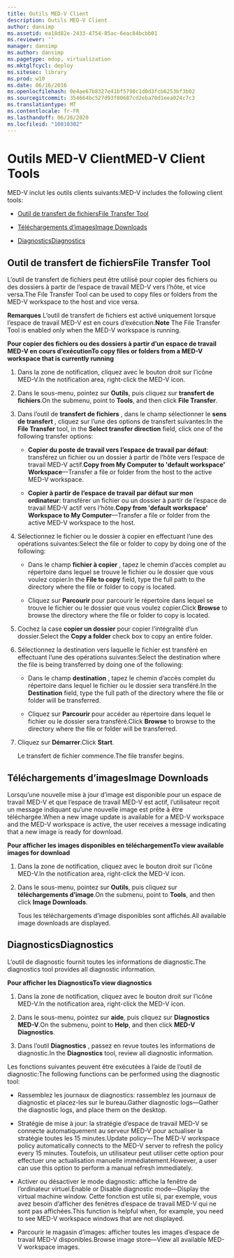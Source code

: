 ```yaml
---
title: Outils MED-V Client
description: Outils MED-V Client
author: dansimp
ms.assetid: ea18d82e-2433-4754-85ac-6eac84bcbb01
ms.reviewer: ''
manager: dansimp
ms.author: dansimp
ms.pagetype: mdop, virtualization
ms.mktglfcycl: deploy
ms.sitesec: library
ms.prod: w10
ms.date: 06/16/2016
ms.openlocfilehash: 0e4ae67b8327e41bf5798c1d0d3fcb6253bf3b02
ms.sourcegitcommit: 354664bc527d93f80687cd2eba70d1eea024c7c3
ms.translationtype: MT
ms.contentlocale: fr-FR
ms.lasthandoff: 06/26/2020
ms.locfileid: "10810302"
---
```

# <span data-ttu-id="9357d-103">Outils MED-V Client</span><span class="sxs-lookup"><span data-stu-id="9357d-103">MED-V Client Tools</span></span>


<span data-ttu-id="9357d-104">MED-V inclut les outils clients suivants:</span><span class="sxs-lookup"><span data-stu-id="9357d-104">MED-V includes the following client tools:</span></span>

-   [<span data-ttu-id="9357d-105">Outil de transfert de fichiers</span><span class="sxs-lookup"><span data-stu-id="9357d-105">File Transfer Tool</span></span>](#bkmk-filetransfertool)

-   [<span data-ttu-id="9357d-106">Téléchargements d’images</span><span class="sxs-lookup"><span data-stu-id="9357d-106">Image Downloads</span></span>](#bkmk-imagedownloads)

-   [<span data-ttu-id="9357d-107">Diagnostics</span><span class="sxs-lookup"><span data-stu-id="9357d-107">Diagnostics</span></span>](#bkmk-diagnostics)

## <a href="" id="bkmk-filetransfertool"></a><span data-ttu-id="9357d-108">Outil de transfert de fichiers</span><span class="sxs-lookup"><span data-stu-id="9357d-108">File Transfer Tool</span></span>


<span data-ttu-id="9357d-109">L’outil de transfert de fichiers peut être utilisé pour copier des fichiers ou des dossiers à partir de l’espace de travail MED-V vers l’hôte, et vice versa.</span><span class="sxs-lookup"><span data-stu-id="9357d-109">The File Transfer Tool can be used to copy files or folders from the MED-V workspace to the host and vice versa.</span></span>

<span data-ttu-id="9357d-110">**Remarques**  L’outil de transfert de fichiers est activé uniquement lorsque l’espace de travail MED-V est en cours d’exécution.</span><span class="sxs-lookup"><span data-stu-id="9357d-110">**Note** The File Transfer Tool is enabled only when the MED-V workspace is running.</span></span>

 

**<span data-ttu-id="9357d-111">Pour copier des fichiers ou des dossiers à partir d’un espace de travail MED-V en cours d’exécution</span><span class="sxs-lookup"><span data-stu-id="9357d-111">To copy files or folders from a MED-V workspace that is currently running</span></span>**

1.  <span data-ttu-id="9357d-112">Dans la zone de notification, cliquez avec le bouton droit sur l’icône MED-V.</span><span class="sxs-lookup"><span data-stu-id="9357d-112">In the notification area, right-click the MED-V icon.</span></span>

2.  <span data-ttu-id="9357d-113">Dans le sous-menu, pointez sur **Outils**, puis cliquez sur **transfert de fichiers**.</span><span class="sxs-lookup"><span data-stu-id="9357d-113">On the submenu, point to **Tools**, and then click **File Transfer**.</span></span>

3.  <span data-ttu-id="9357d-114">Dans l’outil de **transfert de fichiers** , dans le champ sélectionner le **sens de transfert** , cliquez sur l’une des options de transfert suivantes:</span><span class="sxs-lookup"><span data-stu-id="9357d-114">In the **File Transfer** tool, in the **Select transfer direction** field, click one of the following transfer options:</span></span>

    -   <span data-ttu-id="9357d-115">**Copier du poste de travail vers l’espace de travail par défaut**: transférez un fichier ou un dossier à partir de l’hôte vers l’espace de travail MED-V actif.</span><span class="sxs-lookup"><span data-stu-id="9357d-115">**Copy from My Computer to 'default workspace' Workspace**—Transfer a file or folder from the host to the active MED-V workspace.</span></span>

    -   <span data-ttu-id="9357d-116">**Copier à partir de l’espace de travail par défaut sur mon ordinateur**: transférer un fichier ou un dossier à partir de l’espace de travail MED-V actif vers l’hôte.</span><span class="sxs-lookup"><span data-stu-id="9357d-116">**Copy from 'default workspace' Workspace to My Computer**—Transfer a file or folder from the active MED-V workspace to the host.</span></span>

4.  <span data-ttu-id="9357d-117">Sélectionnez le fichier ou le dossier à copier en effectuant l’une des opérations suivantes:</span><span class="sxs-lookup"><span data-stu-id="9357d-117">Select the file or folder to copy by doing one of the following:</span></span>

    -   <span data-ttu-id="9357d-118">Dans le champ **fichier à copier** , tapez le chemin d’accès complet au répertoire dans lequel se trouve le fichier ou le dossier que vous voulez copier.</span><span class="sxs-lookup"><span data-stu-id="9357d-118">In the **File to copy** field, type the full path to the directory where the file or folder to copy is located.</span></span>

    -   <span data-ttu-id="9357d-119">Cliquez sur **Parcourir** pour parcourir le répertoire dans lequel se trouve le fichier ou le dossier que vous voulez copier.</span><span class="sxs-lookup"><span data-stu-id="9357d-119">Click **Browse** to browse the directory where the file or folder to copy is located.</span></span>

5.  <span data-ttu-id="9357d-120">Cochez la case **copier un dossier** pour copier l’intégralité d’un dossier.</span><span class="sxs-lookup"><span data-stu-id="9357d-120">Select the **Copy a folder** check box to copy an entire folder.</span></span>

6.  <span data-ttu-id="9357d-121">Sélectionnez la destination vers laquelle le fichier est transféré en effectuant l’une des opérations suivantes:</span><span class="sxs-lookup"><span data-stu-id="9357d-121">Select the destination where the file is being transferred by doing one of the following:</span></span>

    -   <span data-ttu-id="9357d-122">Dans le champ **destination** , tapez le chemin d’accès complet du répertoire dans lequel le fichier ou le dossier sera transféré.</span><span class="sxs-lookup"><span data-stu-id="9357d-122">In the **Destination** field, type the full path of the directory where the file or folder will be transferred.</span></span>

    -   <span data-ttu-id="9357d-123">Cliquez sur **Parcourir** pour accéder au répertoire dans lequel le fichier ou le dossier sera transféré.</span><span class="sxs-lookup"><span data-stu-id="9357d-123">Click **Browse** to browse to the directory where the file or folder will be transferred.</span></span>

7.  <span data-ttu-id="9357d-124">Cliquez sur **Démarrer**.</span><span class="sxs-lookup"><span data-stu-id="9357d-124">Click **Start**.</span></span>

    <span data-ttu-id="9357d-125">Le transfert de fichier commence.</span><span class="sxs-lookup"><span data-stu-id="9357d-125">The file transfer begins.</span></span>

## <a href="" id="bkmk-imagedownloads"></a><span data-ttu-id="9357d-126">Téléchargements d’images</span><span class="sxs-lookup"><span data-stu-id="9357d-126">Image Downloads</span></span>


<span data-ttu-id="9357d-127">Lorsqu’une nouvelle mise à jour d’image est disponible pour un espace de travail MED-V et que l’espace de travail MED-V est actif, l’utilisateur reçoit un message indiquant qu’une nouvelle image est prête à être téléchargée.</span><span class="sxs-lookup"><span data-stu-id="9357d-127">When a new image update is available for a MED-V workspace and the MED-V workspace is active, the user receives a message indicating that a new image is ready for download.</span></span>

**<span data-ttu-id="9357d-128">Pour afficher les images disponibles en téléchargement</span><span class="sxs-lookup"><span data-stu-id="9357d-128">To view available images for download</span></span>**

1.  <span data-ttu-id="9357d-129">Dans la zone de notification, cliquez avec le bouton droit sur l’icône MED-V.</span><span class="sxs-lookup"><span data-stu-id="9357d-129">In the notification area, right-click the MED-V icon.</span></span>

2.  <span data-ttu-id="9357d-130">Dans le sous-menu, pointez sur **Outils**, puis cliquez sur **téléchargements d’image**.</span><span class="sxs-lookup"><span data-stu-id="9357d-130">On the submenu, point to **Tools**, and then click **Image Downloads**.</span></span>

    <span data-ttu-id="9357d-131">Tous les téléchargements d’image disponibles sont affichés.</span><span class="sxs-lookup"><span data-stu-id="9357d-131">All available image downloads are displayed.</span></span>

## <a href="" id="bkmk-diagnostics"></a><span data-ttu-id="9357d-132">Diagnostics</span><span class="sxs-lookup"><span data-stu-id="9357d-132">Diagnostics</span></span>


<span data-ttu-id="9357d-133">L’outil de diagnostic fournit toutes les informations de diagnostic.</span><span class="sxs-lookup"><span data-stu-id="9357d-133">The diagnostics tool provides all diagnostic information.</span></span>

**<span data-ttu-id="9357d-134">Pour afficher les Diagnostics</span><span class="sxs-lookup"><span data-stu-id="9357d-134">To view diagnostics</span></span>**

1.  <span data-ttu-id="9357d-135">Dans la zone de notification, cliquez avec le bouton droit sur l’icône MED-V.</span><span class="sxs-lookup"><span data-stu-id="9357d-135">In the notification area, right-click the MED-V icon.</span></span>

2.  <span data-ttu-id="9357d-136">Dans le sous-menu, pointez sur **aide**, puis cliquez sur **Diagnostics MED-V**.</span><span class="sxs-lookup"><span data-stu-id="9357d-136">On the submenu, point to **Help**, and then click **MED-V Diagnostics**.</span></span>

3.  <span data-ttu-id="9357d-137">Dans l’outil **Diagnostics** , passez en revue toutes les informations de diagnostic.</span><span class="sxs-lookup"><span data-stu-id="9357d-137">In the **Diagnostics** tool, review all diagnostic information.</span></span>

<span data-ttu-id="9357d-138">Les fonctions suivantes peuvent être exécutées à l’aide de l’outil de diagnostic:</span><span class="sxs-lookup"><span data-stu-id="9357d-138">The following functions can be performed using the diagnostic tool:</span></span>

-   <span data-ttu-id="9357d-139">Rassemblez les journaux de diagnostics: rassemblez les journaux de diagnostic et placez-les sur le bureau.</span><span class="sxs-lookup"><span data-stu-id="9357d-139">Gather diagnostic logs—Gather the diagnostic logs, and place them on the desktop.</span></span>

-   <span data-ttu-id="9357d-140">Stratégie de mise à jour: la stratégie d’espace de travail MED-V se connecte automatiquement au serveur MED-V pour actualiser la stratégie toutes les 15 minutes.</span><span class="sxs-lookup"><span data-stu-id="9357d-140">Update policy—The MED-V workspace policy automatically connects to the MED-V server to refresh the policy every 15 minutes.</span></span> <span data-ttu-id="9357d-141">Toutefois, un utilisateur peut utiliser cette option pour effectuer une actualisation manuelle immédiatement.</span><span class="sxs-lookup"><span data-stu-id="9357d-141">However, a user can use this option to perform a manual refresh immediately.</span></span>

-   <span data-ttu-id="9357d-142">Activer ou désactiver le mode diagnostic: affiche la fenêtre de l’ordinateur virtuel.</span><span class="sxs-lookup"><span data-stu-id="9357d-142">Enable or Disable diagnostic mode—Display the virtual machine window.</span></span> <span data-ttu-id="9357d-143">Cette fonction est utile si, par exemple, vous avez besoin d’afficher des fenêtres d’espace de travail MED-V qui ne sont pas affichées.</span><span class="sxs-lookup"><span data-stu-id="9357d-143">This function is helpful when, for example, you need to see MED-V workspace windows that are not displayed.</span></span>

-   <span data-ttu-id="9357d-144">Parcourir le magasin d’images: afficher toutes les images d’espace de travail MED-V disponibles.</span><span class="sxs-lookup"><span data-stu-id="9357d-144">Browse image store—View all available MED-V workspace images.</span></span>

 

 





